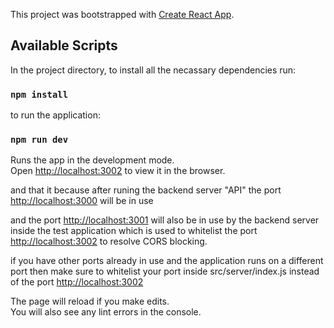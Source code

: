This project was bootstrapped with [Create React App](https://github.com/facebook/create-react-app).

## Available Scripts

In the project directory, to install all the necassary dependencies run:

### `npm install`

to run the application:

### `npm run dev`

Runs the app in the development mode.<br />
Open [http://localhost:3002](http://localhost:3002) to view it in the browser.

and that it because after runing the backend server "API" the port [http://localhost:3000](http://localhost:3000) will be in use

and the port [http://localhost:3001](http://localhost:3001) will also be in use by the backend server inside the test application which is used to whitelist the port [http://localhost:3002](http://localhost:3002) to resolve CORS blocking.

if you have other ports already in use and the application runs on a different port then make sure to whitelist your port inside src/server/index.js instead of the port [http://localhost:3002](http://localhost:3002)

The page will reload if you make edits.<br />
You will also see any lint errors in the console.
